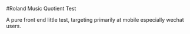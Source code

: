 #Roland Music Quotient Test

A pure front end little test, targeting primarily at mobile especially wechat users.